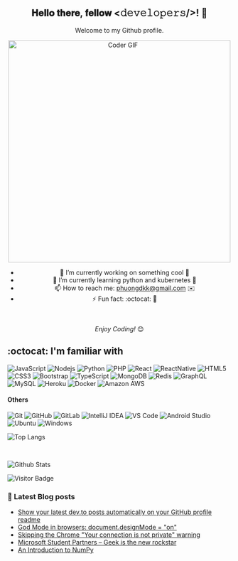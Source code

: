 <div align="center">
<h2> 𝐇𝐞𝐥𝐥𝐨 𝐭𝐡𝐞𝐫𝐞, 𝐟𝐞𝐥𝐥𝐨𝐰 <𝚍𝚎𝚟𝚎𝚕𝚘𝚙𝚎𝚛𝚜/>! 👋</h2>
</div>

<div align="center">

Welcome to my Github profile. <br>

<img src="https://media.giphy.com/media/SWoSkN6DxTszqIKEqv/giphy.gif" alt="Coder GIF" width="500"> <br>

- 🔭 I’m currently working on something cool 💓
- 🌱 I’m currently learning python and kubernetes 💓
- 📫 How to reach me: phuongdkk@gmail.com ✉️
- ⚡ Fun fact: :octocat: 🐙

<br>

<i>Enjoy Coding!</i> 😊

</div>

## :octocat: I'm familiar with

![JavaScript](https://img.shields.io/badge/-JavaScript-ffff00?style=flat-square&logo=javascript)
![Nodejs](https://img.shields.io/badge/-Nodejs-cfffe5?style=flat-square&logo=Node.js)
![Python](https://img.shields.io/badge/-Python-ff69b4?style=flat-square&logo=Python)
![PHP](https://img.shields.io/badge/-PHP-1572B6?style=flat-square&logo=php)
![React](https://img.shields.io/badge/-React-10a5f5?style=flat-square&logo=react)
![ReactNative](https://img.shields.io/badge/-ReactNative-10a5f5?style=flat-square&logo=react)
![HTML5](https://img.shields.io/badge/-HTML5-E34F26?style=flat-square&logo=html5&logoColor=white)
![CSS3](https://img.shields.io/badge/-CSS3-1572B6?style=flat-square&logo=css3)
![Bootstrap](https://img.shields.io/badge/-Bootstrap-563D7C?style=flat-square&logo=bootstrap)
![TypeScript](https://img.shields.io/badge/-TypeScript-black?style=flat-square&logo=typescript)
![MongoDB](https://img.shields.io/badge/-MongoDB-ff5e13?style=flat-square&logo=mongodb)
![Redis](https://img.shields.io/badge/-Redis-ffffff?style=flat-square&logo=Redis)
![GraphQL](https://img.shields.io/badge/-GraphQL-E10098?style=flat-square&logo=graphql)
![MySQL](https://img.shields.io/badge/-MySQL-c4c3d0?style=flat-square&logo=mysql)
![Heroku](https://img.shields.io/badge/-Heroku-430098?style=flat-square&logo=heroku)
![Docker](https://img.shields.io/badge/-Docker-8da5ed?style=flat-square&logo=docker)
![Amazon AWS](https://img.shields.io/badge/Amazon%20AWS-232F3E?style=flat-square&logo=amazon-aws)


#### Others

![Git](https://img.shields.io/badge/-Git-800080?style=flat-square&logo=git)
![GitHub](https://img.shields.io/badge/-GitHub-181717?style=flat-square&logo=github)
![GitLab](https://img.shields.io/badge/-GitLab-FCA121?style=flat-square&logo=gitlab)
![IntelliJ IDEA](http://img.shields.io/badge/-IntelliJ%20IDEA-000000?style=flat-square&logo=intellij-idea&logoColor=ffffff)
![VS Code](http://img.shields.io/badge/-VS%20Code-007ACC?style=flat-square&logo=visual-studio-code&logoColor=ffffff)
![Android Studio](http://img.shields.io/badge/-Android%20Studio-3DDC84?style=flat-square&logo=android-studio&logoColor=ffffff)
![Ubuntu](http://img.shields.io/badge/-Ubuntu-A81D33?style=flat-square&logo=ubuntu&logoColor=ffffff)
![Windows](http://img.shields.io/badge/-Windows-0078D6?style=flat-square&logo=windows&logoColor=ffffff)
<br>

![Top Langs](https://github-readme-stats.vercel.app/api/top-langs/?username=phuongdk&layout=compact&theme=dark&text_color=ffffff)

<br>

![Github Stats](https://github-readme-stats.vercel.app/api?username=phuongdk&count_private=true&show_icons=true&include_all_commits=true&line_height=26&title_color=ffffff&icon_color=ffffff&text_color=ffffff&bg_color=000000)

![Visitor Badge](https://visitor-badge.laobi.icu/badge?page_id=aemmadi.aemmadi)

### 📘 Latest Blog posts
<!-- BLOG-POST-LIST:START -->
- [Show your latest dev.to posts automatically on your GitHub profile readme](https://dev.to/gautamkrishnar/show-your-latest-dev-to-posts-automatically-in-your-github-profile-readme-3nk8)
- [God Mode in browsers: document.designMode = "on"](https://dev.to/gautamkrishnar/god-mode-in-browsers-document-designmode-on-2pmo)
- [Skipping the Chrome "Your connection is not private" warning](https://dev.to/gautamkrishnar/quickbits-1-skipping-the-chrome-your-connection-is-not-private-warning-4kp1)
- [Microsoft Student Partners – Geek is the new rockstar](https://dev.to/gautamkrishnar/microsoft-student-partners--geek-is-the-new-rockstar)
- [An Introduction to NumPy](https://dev.to/gautamkrishnar/an-introduction-to-numpy)
<!-- BLOG-POST-LIST:END -->

<!--

**phuongdk/phuongdk** is a ✨ _special_ ✨ repository because its `README.md` (this file) appears on your GitHub profile.

Here are some ideas to get you started:
![Apollo GraphQL](https://img.shields.io/badge/-Apollo%20GraphQL-311C87?style=flat-square&logo=apollo-graphql)
-->
